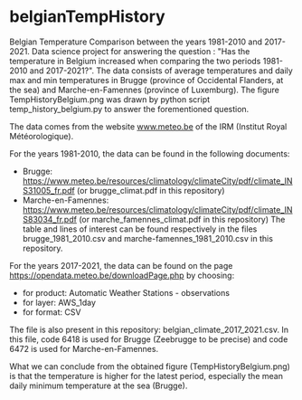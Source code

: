 # belgianTempHistory
Belgian Temperature Comparison between the years 1981-2010 and 2017-2021. Data science project for answering the question : "Has the temperature in Belgium increased when comparing the two periods 1981-2010 and 2017-2021?". The data consists of average temperatures and daily max and min temperatures in Brugge (province of Occidental Flanders, at the sea) and Marche-en-Famennes (province of Luxemburg). The figure TempHistoryBelgium.png was drawn by python script temp_history_belgium.py to answer the forementioned question.

The data comes from the website www.meteo.be of the IRM (Institut Royal Météorologique).

For the years 1981-2010, the data can be found in the following documents:
- Brugge: https://www.meteo.be/resources/climatology/climateCity/pdf/climate_INS31005_fr.pdf (or brugge_climat.pdf in this repository)
- Marche-en-Famennes: https://www.meteo.be/resources/climatology/climateCity/pdf/climate_INS83034_fr.pdf (or marche_famennes_climat.pdf in this repository)
The table and lines of interest can be found respectively in the files brugge_1981_2010.csv and marche-famennes_1981_2010.csv in this repository.

For the years 2017-2021, the data can be found on the page https://opendata.meteo.be/downloadPage.php by choosing:
- for product: Automatic Weather Stations - observations
- for layer: AWS_1day
- for format: CSV

The file is also present in this repository: belgian_climate_2017_2021.csv. In this file, code 6418 is used for Brugge (Zeebrugge to be precise) and code 6472 is used for Marche-en-Famennes.

What we can conclude from the obtained figure (TempHistoryBelgium.png) is that the temperature is higher for the latest period, especially the mean daily minimum temperature at the sea (Brugge).
